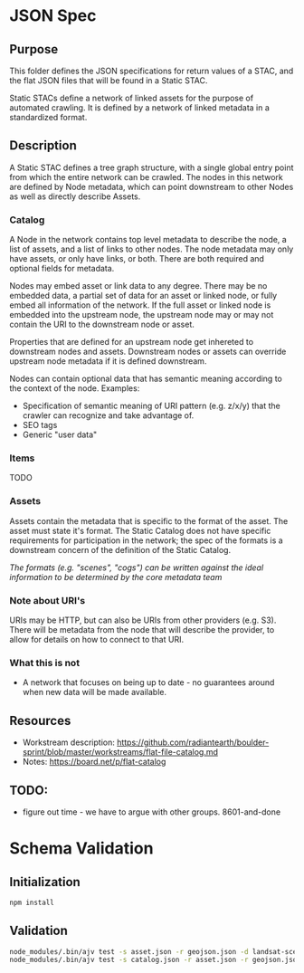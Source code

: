 # JSON Spec

## Purpose

This folder defines the JSON specifications for return values of a STAC, and the flat JSON files
that will be found in a Static STAC.

Static STACs define a network of linked assets for the purpose of automated
crawling. It is defined by a network of linked metadata in a standardized
format.

## Description

A Static STAC defines a tree graph structure, with a single global entry
point from which the entire network can be crawled. The nodes in this network
are defined by Node metadata, which can point downstream to other Nodes as well
as directly describe Assets.

### Catalog

A Node in the network contains top level metadata to describe the node, a list of assets,
and a list of links to other nodes. The node metadata may only have assets, or only have links,
or both. There are both required and optional fields for metadata.

Nodes may embed asset or link data to any degree.
There may be no embedded data, a partial set of data for an asset or linked node, or fully
embed all information of the network. If the full asset or linked node is embedded into the
upstream node, the upstream node may or may not contain the URI to the downstream node or asset.

Properties that are defined for an upstream node get inhereted to downstream nodes and assets.
Downstream nodes or assets can override upstream node metadata if it is defined downstream.

Nodes can contain optional data that has semantic meaning according to the context of the node.
Examples:
- Specification of semantic meaning of URI pattern (e.g. z/x/y) that the crawler can recognize and take advantage of.
- SEO tags
- Generic "user data"

### Items

TODO

### Assets

Assets contain the metadata that is specific to the format of the asset. The
asset must state it's format. The Static Catalog does not have specific
requirements for participation in the network; the spec of the formats is a
downstream concern of the definition of the Static Catalog.

_The formats (e.g. "scenes", "cogs") can be written against the ideal information to be determined by the core metadata team_

### Note about URI's

URIs may be HTTP, but can also be URIs from other providers (e.g. S3). There will be metadata from the node
that will describe the provider, to allow for details on how to connect to that URI.

### What this is not

- A network that focuses on being up to date - no guarantees around when new data will be made available.

## Resources

- Workstream description: https://github.com/radiantearth/boulder-sprint/blob/master/workstreams/flat-file-catalog.md
- Notes: https://board.net/p/flat-catalog

## TODO:

- figure out time - we have to argue with other groups. 8601-and-done

# Schema Validation

## Initialization

```bash
npm install
```

## Validation

```bash
node_modules/.bin/ajv test -s asset.json -r geojson.json -d landsat-scene.json --valid --verbose
node_modules/.bin/ajv test -s catalog.json -r asset.json -r geojson.json -d node.json --valid --verbose
```

